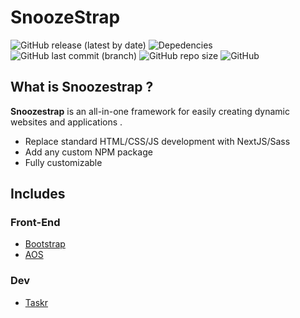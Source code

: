 # SnoozeStrap

![GitHub release (latest by date)](https://img.shields.io/github/v/release/snoozedev/snoozestrap?color=brightgreen)
![Depedencies](https://img.shields.io/david/snoozedev/snoozestrap)
![GitHub last commit (branch)](https://img.shields.io/github/last-commit/snoozedev/snoozestrap/master?color=informational)
![GitHub repo size](https://img.shields.io/github/repo-size/snoozedev/snoozestrap)
![GitHub](https://img.shields.io/github/license/snoozedev/snoozestrap)

## What is Snoozestrap ?

**Snoozestrap** is an all-in-one framework for easily creating dynamic websites and applications .
- Replace standard HTML/CSS/JS development with NextJS/Sass
- Add any custom NPM package
- Fully customizable

## Includes

### Front-End
- [Bootstrap](https://getbootstrap.com/docs/5.0/getting-started/introduction/)
- [AOS](https://michalsnik.github.io/aos/)

### Dev
- [Taskr](https://github.com/lukeed/taskr)